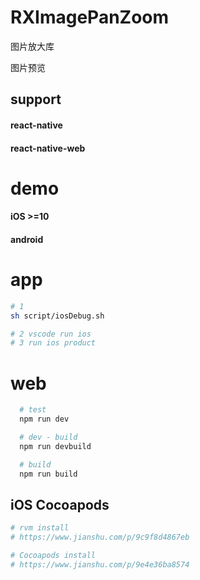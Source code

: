 # RXImagePanZoom

图片放大库

图片预览

## support 
#### react-native
#### react-native-web

# demo
#### iOS >=10
#### android

# app
```sh
# 1
sh script/iosDebug.sh

# 2 vscode run ios
# 3 run ios product
```

# web
```sh
  # test
  npm run dev

  # dev - build
  npm run devbuild

  # build
  npm run build
```

## iOS Cocoapods
```sh
# rvm install
# https://www.jianshu.com/p/9c9f8d4867eb

# Cocoapods install
# https://www.jianshu.com/p/9e4e36ba8574
```